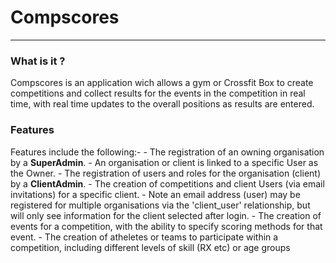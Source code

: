 # Compscores
---
### What is it ?
Compscores is an application wich allows a gym or Crossfit Box to create competitions and collect results for the events in the competition in real time, with real time updates to the overall positions as results are entered.

### Features
Features include the following:-
    - The registration of an owning organisation by a **SuperAdmin**.
        - An organisation or client is linked to a specific User as the Owner. 
    - The registration of users and roles for the organisation (client) by a **ClientAdmin**.
    - The creation of competitions and client Users (via email invitations) for a specific client.
        - Note an email address (user) may be registered for multiple organisations via the 'client_user' relationship, but will only see information for the client selected after login.
    - The creation of events for a competition, with the ability to specify scoring methods for that event.
    - The creation of atheletes or teams to participate within a competition, including different levels of skill (RX etc) or age groups
